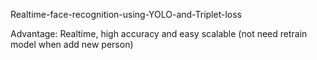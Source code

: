 Realtime-face-recognition-using-YOLO-and-Triplet-loss

Advantage: Realtime, high accuracy and easy scalable (not need retrain model when add new person)